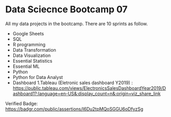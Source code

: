 # Data Sciecnce Bootcamp 07
All my data projects in the bootcamp. There are 10 sprints as follow.

- Google Sheets
- SQL
- R programming
- Data Transformation
- Data Visualization
- Essential Statistics
- Essential ML
- Python
- Python for Data Analyst
- Dashboard
    1.Tableau (Eletronic sales dashboard Y2019) : https://public.tableau.com/views/ElectronicsSalesDashboardYear2019/Dashboard1?:language=en-US&:display_count=n&:origin=viz_share_link

Verified Badge: https://badgr.com/public/assertions/I6Du2tpMQoSGGU6oDfyzSg
  
